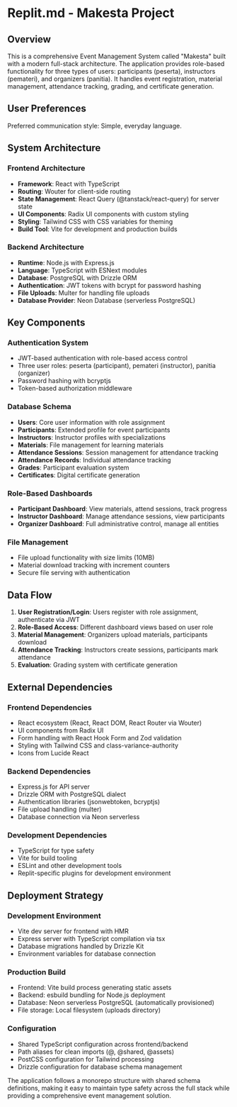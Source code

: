 # Replit.md - Makesta Project

## Overview

This is a comprehensive Event Management System called "Makesta" built with a modern full-stack architecture. The application provides role-based functionality for three types of users: participants (peserta), instructors (pemateri), and organizers (panitia). It handles event registration, material management, attendance tracking, grading, and certificate generation.

## User Preferences

Preferred communication style: Simple, everyday language.

## System Architecture

### Frontend Architecture
- **Framework**: React with TypeScript
- **Routing**: Wouter for client-side routing
- **State Management**: React Query (@tanstack/react-query) for server state
- **UI Components**: Radix UI components with custom styling
- **Styling**: Tailwind CSS with CSS variables for theming
- **Build Tool**: Vite for development and production builds

### Backend Architecture
- **Runtime**: Node.js with Express.js
- **Language**: TypeScript with ESNext modules
- **Database**: PostgreSQL with Drizzle ORM
- **Authentication**: JWT tokens with bcrypt for password hashing
- **File Uploads**: Multer for handling file uploads
- **Database Provider**: Neon Database (serverless PostgreSQL)

## Key Components

### Authentication System
- JWT-based authentication with role-based access control
- Three user roles: peserta (participant), pemateri (instructor), panitia (organizer)
- Password hashing with bcryptjs
- Token-based authorization middleware

### Database Schema
- **Users**: Core user information with role assignment
- **Participants**: Extended profile for event participants
- **Instructors**: Instructor profiles with specializations
- **Materials**: File management for learning materials
- **Attendance Sessions**: Session management for attendance tracking
- **Attendance Records**: Individual attendance tracking
- **Grades**: Participant evaluation system
- **Certificates**: Digital certificate generation

### Role-Based Dashboards
- **Participant Dashboard**: View materials, attend sessions, track progress
- **Instructor Dashboard**: Manage attendance sessions, view participants
- **Organizer Dashboard**: Full administrative control, manage all entities

### File Management
- File upload functionality with size limits (10MB)
- Material download tracking with increment counters
- Secure file serving with authentication

## Data Flow

1. **User Registration/Login**: Users register with role assignment, authenticate via JWT
2. **Role-Based Access**: Different dashboard views based on user role
3. **Material Management**: Organizers upload materials, participants download
4. **Attendance Tracking**: Instructors create sessions, participants mark attendance
5. **Evaluation**: Grading system with certificate generation

## External Dependencies

### Frontend Dependencies
- React ecosystem (React, React DOM, React Router via Wouter)
- UI components from Radix UI
- Form handling with React Hook Form and Zod validation
- Styling with Tailwind CSS and class-variance-authority
- Icons from Lucide React

### Backend Dependencies
- Express.js for API server
- Drizzle ORM with PostgreSQL dialect
- Authentication libraries (jsonwebtoken, bcryptjs)
- File upload handling (multer)
- Database connection via Neon serverless

### Development Dependencies
- TypeScript for type safety
- Vite for build tooling
- ESLint and other development tools
- Replit-specific plugins for development environment

## Deployment Strategy

### Development Environment
- Vite dev server for frontend with HMR
- Express server with TypeScript compilation via tsx
- Database migrations handled by Drizzle Kit
- Environment variables for database connection

### Production Build
- Frontend: Vite build process generating static assets
- Backend: esbuild bundling for Node.js deployment
- Database: Neon serverless PostgreSQL (automatically provisioned)
- File storage: Local filesystem (uploads directory)

### Configuration
- Shared TypeScript configuration across frontend/backend
- Path aliases for clean imports (@, @shared, @assets)
- PostCSS configuration for Tailwind processing
- Drizzle configuration for database schema management

The application follows a monorepo structure with shared schema definitions, making it easy to maintain type safety across the full stack while providing a comprehensive event management solution.